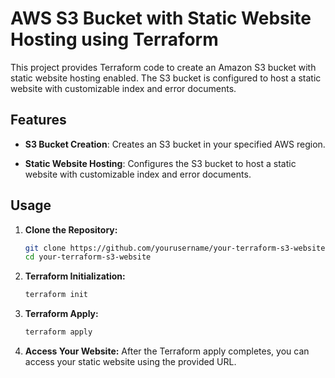 # AWS S3 Bucket with Static Website Hosting using Terraform

This project provides Terraform code to create an Amazon S3 bucket with static website hosting enabled. The S3 bucket is configured to host a static website with customizable index and error documents.

## Features

- **S3 Bucket Creation**: Creates an S3 bucket in your specified AWS region.

- **Static Website Hosting**: Configures the S3 bucket to host a static website with customizable index and error documents.

## Usage

1. **Clone the Repository:**
   ```bash
   git clone https://github.com/yourusername/your-terraform-s3-website.git
   cd your-terraform-s3-website
   
2. **Terraform Initialization:**
   ```bash
   terraform init
   
3. **Terraform Apply:**
   ```bash
   terraform apply

4. **Access Your Website:**
   After the Terraform apply completes, you can access your static website using the provided URL.

